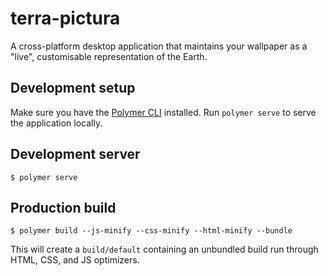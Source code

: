 # terra-pictura

A cross-platform desktop application that maintains your wallpaper as a "live", customisable representation of the Earth.

## Development setup

Make sure you have the [Polymer CLI](https://www.npmjs.com/package/polymer-cli) installed. Run `polymer serve` to serve the application locally.

## Development server

```
$ polymer serve
```

## Production build

```
$ polymer build --js-minify --css-minify --html-minify --bundle
```

This will create a `build/default` containing an unbundled build run through HTML,
CSS, and JS optimizers.

